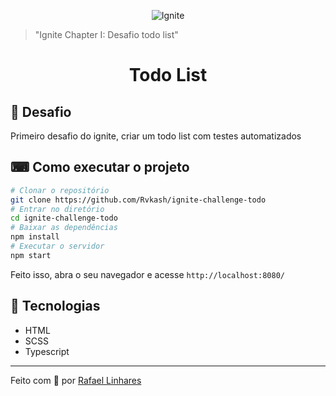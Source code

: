 <p align="center">
    <img alt="Ignite" src="https://imgur.com/Cscm53q.png"
</p>

<blockquote>"Ignite Chapter I: Desafio todo list"</blockquote>


<h1 align="center">Todo List</h1>


## :book: Desafio
Primeiro desafio do ignite, criar um todo list com testes automatizados

## ⌨ Como executar o projeto
```bash
# Clonar o repositório
git clone https://github.com/Rvkash/ignite-challenge-todo
# Entrar no diretório
cd ignite-challenge-todo
# Baixar as dependências
npm install
# Executar o servidor
npm start
```
Feito isso, abra o seu navegador e acesse `http://localhost:8080/`

## :robot: Tecnologias
- HTML
- SCSS
- Typescript


---------------------------------------------------------------------------------------------------------------------------------------------------------------


Feito com :blue_heart: por [Rafael Linhares](https://www.linkedin.com/in/rafael-linhares-js/)

